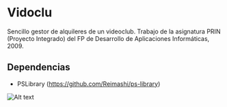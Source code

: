 Vidoclu
=======

Sencillo gestor de alquileres de un videoclub. Trabajo de la asignatura PRIN (Proyecto Integrado) del FP de Desarrollo de Aplicaciones Informáticas, 2009.

Dependencias
------------

- PSLibrary (https://github.com/Reimashi/ps-library)


![Alt text](http://s29.postimg.org/4kuqp05s7/vidoclu.png "Screenshot")
